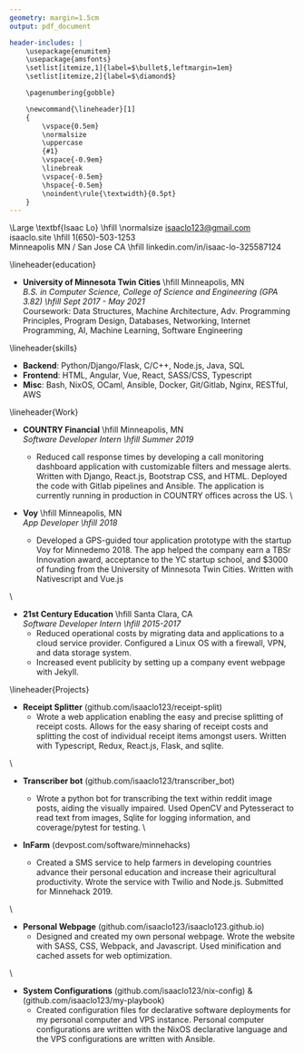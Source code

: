 ```yaml
---
geometry: margin=1.5cm
output: pdf_document

header-includes: |
    \usepackage{enumitem}
    \usepackage{amsfonts}
    \setlist[itemize,1]{label=$\bullet$,leftmargin=1em}
    \setlist[itemize,2]{label=$\diamond$}

    \pagenumbering{gobble}

    \newcommand{\lineheader}[1]
    {
        \vspace{0.5em}
        \normalsize
        \uppercase
        {#1}
        \vspace{-0.9em}
        \linebreak
        \vspace{-0.5em}
        \hspace{-0.5em}
        \noindent\rule{\textwidth}{0.5pt}
    }
---
```


\Large \textbf{Isaac Lo} \hfill \normalsize isaaclo123@gmail.com \
isaaclo.site \hfill 1(650)-503-1253 \
Minneapolis MN / San Jose CA \hfill linkedin.com/in/isaac-lo-325587124

\lineheader{education}

* **University of Minnesota Twin Cities** \hfill Minneapolis, MN\
  *B.S. in Computer Science, College of Science and Engineering (GPA 3.82) \hfill Sept 2017 -
  May 2021*\
  Coursework: Data Structures, Machine Architecture, Adv. Programming Principles, Program Design,
  Databases, Networking, Internet Programming, AI, Machine Learning, Software Engineering

\lineheader{skills}

* **Backend**: Python/Django/Flask, C/C++, Node.js, Java, SQL
* **Frontend**: HTML, Angular, Vue, React, SASS/CSS, Typescript
* **Misc**: Bash, NixOS, OCaml, Ansible, Docker, Git/Gitlab, Nginx, RESTful, AWS

\lineheader{Work}

* **COUNTRY Financial** \hfill Minneapolis, MN\
  *Software Developer Intern \hfill Summer 2019*
    * Reduced call response times by developing a call monitoring dashboard application with
      customizable filters and message alerts. Written with Django, React.js, Bootstrap CSS, and
      HTML. Deployed the code with Gitlab pipelines and Ansible. The application is currently
      running in production in COUNTRY offices across the US.
\

* **Voy** \hfill Minneapolis, MN\
  *App Developer \hfill 2018*
    * Developed a GPS-guided tour application prototype with the startup Voy for Minnedemo 2018.
      The app helped the company earn a TBSr Innovation award, acceptance to the YC startup
      school, and \$3000 of funding from the University of Minnesota Twin Cities. Written with
      Nativescript and Vue.js

\

* **21st Century Education** \hfill Santa Clara, CA\
  *Software Developer Intern \hfill 2015-2017*
    * Reduced operational costs by migrating data and applications to a cloud service provider.
      Configured a Linux OS with a firewall, VPN, and data storage system.
    * Increased event publicity by setting up a company event webpage with Jekyll.

\lineheader{Projects}

* **Receipt Splitter** (github.com/isaaclo123/receipt-split)
    * Wrote a web application enabling the easy and precise splitting of receipt costs. Allows for
      the easy sharing of receipt costs and splitting the cost of individual receipt items amongst
      users. Written with Typescript, Redux, React.js, Flask, and sqlite.

\

* **Transcriber bot** (github.com/isaaclo123/transcriber_bot)
    * Wrote a python bot for transcribing the text within reddit image posts, aiding the
      visually impaired. Used OpenCV and Pytesseract to read text from images, Sqlite for logging
      information, and coverage/pytest for testing.
\

* **InFarm** (devpost.com/software/minnehacks)
    * Created a SMS service to help farmers in developing countries advance their personal
      education and increase their agricultural productivity. Wrote the service with Twilio and
      Node.js. Submitted for Minnehack 2019.

\

* **Personal Webpage** (github.com/isaaclo123/isaaclo123.github.io)
    * Designed and created my own personal webpage. Wrote the website with SASS, CSS, Webpack, and
      Javascript. Used minification and cached assets for web optimization.

\

* **System Configurations** (github.com/isaaclo123/nix-config) & (github.com/isaaclo123/my-playbook)
    * Created configuration files for declarative software deployments for my personal computer and
      VPS instance. Personal computer configurations are written with the NixOS declarative language
      and the VPS configurations are written with Ansible.

